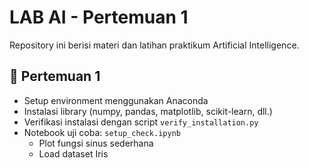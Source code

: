 # LAB AI - Pertemuan 1

Repository ini berisi materi dan latihan praktikum Artificial Intelligence.

## 📌 Pertemuan 1
- Setup environment menggunakan Anaconda
- Instalasi library (numpy, pandas, matplotlib, scikit-learn, dll.)
- Verifikasi instalasi dengan script `verify_installation.py`
- Notebook uji coba: `setup_check.ipynb`  
  - Plot fungsi sinus sederhana  
  - Load dataset Iris  
